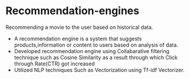 # Recommendation-engines
Recommending a movie to the user based on historical data. 
* A recommendation engine is a system that suggests products,information or content to users based on analysis of data.
* Developed recommendation engine using Collabarative filtering technique such as Cosine Similarity as a result through which Click through Rate(CTR) got increased
* Utilized NLP techniques Such as Vectorization using Tf-idf Vectorizer.


